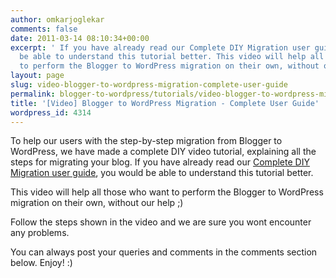```yaml
---
author: omkarjoglekar
comments: false
date: 2011-03-14 08:10:34+00:00
excerpt: ' If you have already read our Complete DIY Migration user guide, you would
  be able to understand this tutorial better. This video will help all those who want
  to perform the Blogger to WordPress migration on their own, without our hel'
layout: page
slug: video-blogger-to-wordpress-migration-complete-user-guide
permalink: blogger-to-wordpress/tutorials/video-blogger-to-wordpress-migration-complete-user-guide/
title: '[Video] Blogger to WordPress Migration - Complete User Guide'
wordpress_id: 4314
---
```


To help our users with the step-by-step migration from Blogger to WordPress, we have made a complete DIY video tutorial, explaining all the steps for migrating your blog. If you have already read our [Complete DIY Migration user guide](https://rtcamp.com/tutorials/migrate-from-blogger-to-wordpress-best-tutorial/), you would be able to understand this tutorial better.

This video will help all those who want to perform the Blogger to WordPress migration on their own, without our help ;)

Follow the steps shown in the video and we are sure you wont encounter any problems.








You can always post your queries and comments in the comments section below. Enjoy! :)
